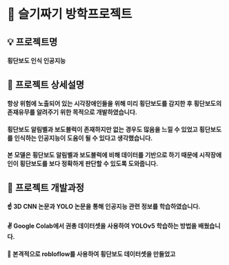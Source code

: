 # 🐍 슬기짜기 방학프로젝트
## 💡 프로젝트명
#### 횡단보도 인식 인공지능
## 📣 프로젝트 상세설명
#### 항상 위험에 노출되어 있는 시각장애인들을 위해 미리 횡단보도를 감지한 후 횡단보도의 존재유무를 알려주기 위한 목적으로 개발하였습니다.
#### 횡단보도 알림벨과 보도블럭이 존재하지만 없는 경우도 많음을 느낄 수 있었고 횡단보도를 인식하는 인공지능이 도움이 될 수 있다고 생각했습니다.
#### 본 모델은 횡단보도 알림벨과 보도블럭에 비해 데이터를 기반으로 하기 때문에 시작장애인이 횡단보도를 보다 정확하게 판단할 수 있도록 도와줍니다.
## 🔨 프로젝트 개발과정
#### ☝ 3D CNN 논문과 YOLO 논문을 통해 인공지능 관련 정보를 학습하였습니다.
#### ✌ Google Colab에서 권총 데이터셋을 사용하여 YOLOv5 학습하는 방법을 배웠습니다.
#### 🖖 본격적으로 robloflow를 사용하여 횡단보도 데이터셋을 만들었고  
